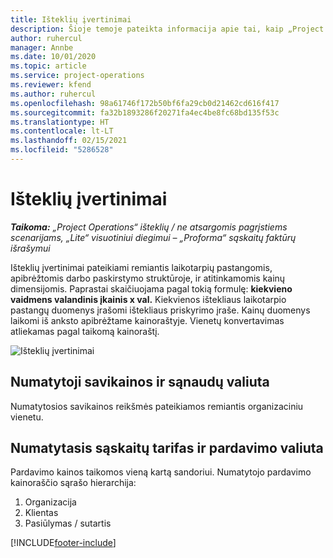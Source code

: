 ```yaml
---
title: Išteklių įvertinimai
description: Šioje temoje pateikta informacija apie tai, kaip „Project Operations“ nustatomi išteklių įvertinimai.
author: ruhercul
manager: Annbe
ms.date: 10/01/2020
ms.topic: article
ms.service: project-operations
ms.reviewer: kfend
ms.author: ruhercul
ms.openlocfilehash: 98a61746f172b50bf6fa29cb0d21462cd616f417
ms.sourcegitcommit: fa32b1893286f20271fa4ec4be8fc68bd135f53c
ms.translationtype: HT
ms.contentlocale: lt-LT
ms.lasthandoff: 02/15/2021
ms.locfileid: "5286528"
---
```

# <a name="resource-estimates"></a>Išteklių įvertinimai

_**Taikoma:** „Project Operations“ išteklių / ne atsargomis pagrįstiems scenarijams, „Lite“ visuotiniui diegimui – „Proforma“ sąskaitų faktūrų išrašymui_

Išteklių įvertinimai pateikiami remiantis laikotarpių pastangomis, apibrėžtomis darbo paskirstymo struktūroje, ir atitinkamomis kainų dimensijomis. Paprastai skaičiuojama pagal tokią formulę: **kiekvieno vaidmens valandinis įkainis x val.** Kiekvienos ištekliaus laikotarpio pastangų duomenys įrašomi ištekliaus priskyrimo įraše. Kainų duomenys laikomi iš anksto apibrėžtame kainoraštyje. Vienetų konvertavimas atliekamas pagal taikomą kainoraštį.

![Išteklių įvertinimai](./media/navigation12.png)

## <a name="default-cost-price-and-cost-currency"></a>Numatytoji savikainos ir sąnaudų valiuta

Numatytosios savikainos reikšmės pateikiamos remiantis organizaciniu vienetu.

## <a name="default-bill-rate-and-sales-currency"></a>Numatytasis sąskaitų tarifas ir pardavimo valiuta

Pardavimo kainos taikomos vieną kartą sandoriui. Numatytojo pardavimo kainoraščio sąrašo hierarchija:

1. Organizacija
2. Klientas
3. Pasiūlymas / sutartis


[!INCLUDE[footer-include](../includes/footer-banner.md)]